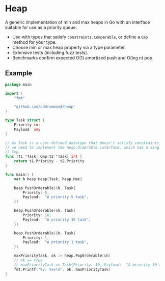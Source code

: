 # Heap

A generic implementation of min and max heaps in Go with an interface suitable
for use as a priority queue.

* Use with types that satisfy `constraints.Comparable`, or define a
  `Cmp` method for your type.
* Choose min or max heap property via a type parameter.
* Extensive tests (including fuzz tests).
* Benchmarks confirm expected O(1) amortized push and O(log n) pop.

## Example

```go
package main

import (
	"fmt"

	"github.com/addrummond/heap"
)

type Task struct {
	Priority int
	Payload  any
}

// As Task is a user-defined datatype that doesn't satisfy constraints.Ordered,
// we need to implement the heap.Orderable interface, which has a single method,
// Cmp.
func (t1 *Task) Cmp(t2 *Task) int {
	return t1.Priority - t2.Priority
}

func main() {
	var h heap.Heap[Task, heap.Max]

	heap.PushOrderable(&h, Task{
		Priority: 5,
		Payload:  "A priority 5 task",
	})

	heap.PushOrderable(&h, Task{
		Priority: 10,
		Payload:  "A priority 10 task",
	})

	heap.PushOrderable(&h, Task{
		Priority: 1,
		Payload:  "A priority 1 task",
	})

	maxPriorityTask, ok := heap.PopOrderable(&h)
	// ok == true
	// maxPriorityTask == Task{Priority: 10, Payload:  "A priority 10 task"}
	fmt.Printf("%v: %+v\n", ok, maxPriorityTask)
}
```
